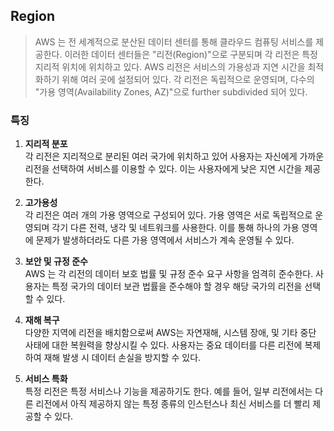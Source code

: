 ## Region

> AWS 는 전 세계적으로 분산된 데이터 센터를 통해 클라우드 컴퓨팅 서비스를 제공한다. 이러한 데이터 센터들은 "리전(Region)"으로 구분되며 각 리전은 특정 지리적 위치에 위치하고 있다. AWS 리전은 서비스의 가용성과 지연 시간을 최적화하기 위해 여러 곳에 설정되어 있다. 각 리전은 독립적으로 운영되며, 다수의 "가용 영역(Availability Zones, AZ)"으로 further subdivided 되어 있다.

### 특징

1. **지리적 분포**
<br>각 리전은 지리적으로 분리된 여러 국가에 위치하고 있어 사용자는 자신에게 가까운 리전을 선택하여 서비스를 이용할 수 있다. 이는 사용자에게 낮은 지연 시간을 제공한다.



2. **고가용성**
<br>각 리전은 여러 개의 가용 영역으로 구성되어 있다. 가용 영역은 서로 독립적으로 운영되며 각기 다른 전력, 냉각 및 네트워크를 사용한다. 이를 통해 하나의 가용 영역에 문제가 발생하더라도 다른 가용 영역에서 서비스가 계속 운영될 수 있다.



3. **보안 및 규정 준수**
<br>AWS 는 각 리전의 데이터 보호 법률 및 규정 준수 요구 사항을 엄격히 준수한다. 사용자는 특정 국가의 데이터 보관 법률을 준수해야 할 경우 해당 국가의 리전을 선택할 수 있다.



4. **재해 복구**
<br>다양한 지역에 리전을 배치함으로써 AWS는 자연재해, 시스템 장애, 및 기타 중단 사태에 대한 복원력을 향상시킬 수 있다. 사용자는 중요 데이터를 다른 리전에 복제하여 재해 발생 시 데이터 손실을 방지할 수 있다.



5. **서비스 특화**
<br>특정 리전은 특정 서비스나 기능을 제공하기도 한다. 예를 들어, 일부 리전에서는 다른 리전에서 아직 제공하지 않는 특정 종류의 인스턴스나 최신 서비스를 더 빨리 제공할 수 있다.
